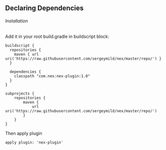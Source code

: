 ## Declaring Dependencies

###### Installation
Add it in your root build.gradle in buildscript block:
```
buildscript {
  repositories {
    maven { url uri('https://raw.githubusercontent.com/sergeymild/nex/master/repo/') }
  }
  
  dependencies {
    classpath "com.nex:nex-plugin:1.0"
  }
}

subprojects {
    repositories {
        maven {
            url uri('https://raw.githubusercontent.com/sergeymild/nex/master/repo/')
        }
    }
}
```
Then apply plugin

``` apply plugin: 'nex-plugin' ```